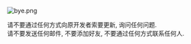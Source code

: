 ![bye.png](https://i.loli.net/2020/08/02/kD4IHx7dJmQq2LW.png)

<!--!![hello.png](https://i.loli.net/2020/08/02/IhdLysHOBj1X2fa.png)-->

请不要通过任何方式向原开发者索要更新, 询问任何问题.  
请不要发送任何邮件, 不要添加好友, 不要通过任何方式联系任何人.  
